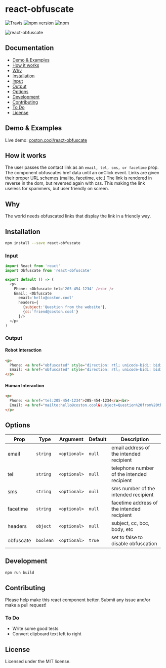 # react-obfuscate 
[![Travis](https://img.shields.io/travis/coston/react-obfuscate.svg)](https://travis-ci.org/coston/react-obfuscate)
[![npm version](https://badge.fury.io/js/react-obfuscate.svg)](https://www.npmjs.com/package/react-obfuscate)
[![npm](https://img.shields.io/npm/dw/react-obfuscate.svg)](https://www.npmjs.com/package/react-obfuscate)

![react-obfuscate](https://user-images.githubusercontent.com/7424180/28096225-c2f07142-666c-11e7-96ab-c12f34d1b86f.png)

## Documentation
* [Demo & Examples](#demo--examples)
* [How it works](#how-it-works)
* [Why](#why)
* [Installation](#installation)
* [Input](#input)
* [Output](#output)
* [Options](#options)
* [Development](#development)
* [Contributing](#contributing)
* [To Do](#to-do)
* [License](#license)


## Demo & Examples

Live demo: [coston.cool/react-obfuscate](http://coston.cool/projects/react-obfuscate/)


## How it works
The user passes the contact link as an ```email, tel, sms, or facetime``` prop. The component obfuscates href data until an onClick event. Links are given their proper URL schemes (mailto, facetime, etc.) The link is rendered in reverse in the dom, but reversed again with css. This making the link useless for spammers, but user friendly on screen.

## Why
The world needs obfuscated links that display the link in a friendly way.

## Installation
```bash
npm install --save react-obfuscate
```

### Input 
```javascript
import React from 'react'
import Obfuscate from 'react-obfuscate'

export default () => (
  <p>
    Phone: <Obfuscate tel='205-454-1234' /><br />
    Email: <Obfuscate 
      email='hello@coston.cool' 
      headers={
        {subject:'Question from the website'},
        {cc:'friend@coston.cool'}
      }/>
  </p>
)
```

### Output
#### Robot Interaction
```html
<p>
  Phone: <a href="obfuscated" style="direction: rtl; unicode-bidi: bidi-override;">4321-454-502</a><br>
  Email: <a href="obfuscated" style="direction: rtl; unicode-bidi: bidi-override;">looc.notsoc@olleh</a>
</p>
```

#### Human Interaction
```html
<p>
  Phone: <a href="tel:205-454-1234">205-454-1234</a><br>
  Email: <a href="mailto:hello@coston.cool&subject=Question%20from%20the%20website&cc=friend@coston.cool">hello@coston.cool</a>
</p>
```

## Options

Prop      | Type      | Argument     | Default   | Description
----------|-----------|--------------|-----------|------------
email     | `string`  | `<optional>` | `null`    | email address of the intended recipient
tel       | `string`  | `<optional>` | `null`    | telephone number of the intended recipient
sms       | `string`  | `<optional>` | `null`    | sms number of the intended recipient
facetime  | `string`  | `<optional>` | `null`    | facetime address of the intended recipient
headers   | `object`  | `<optional>` | `null`    | subject, cc, bcc, body, etc
obfuscate | `boolean` | `<optional>` | `true`    | set to false to disable obfuscation


## Development

```bash
npm run build
```


## Contributing
Please help make this react component better. Submit any issue and/or make a pull request!

### To Do
- Write some good tests
- Convert clipboard text left to right

## License
Licensed under the MIT license.
